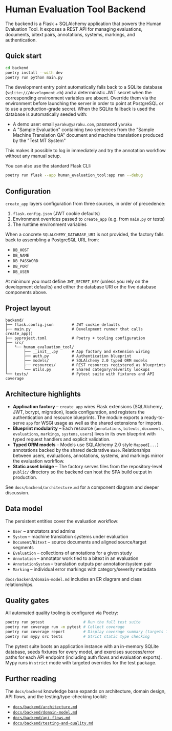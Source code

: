 # Human Evaluation Tool Backend

The backend is a Flask + SQLAlchemy application that powers the Human Evaluation Tool. It exposes a REST API for managing evaluations, documents, bitext pairs, annotations, systems, markings, and authentication.

## Quick start

```bash
cd backend
poetry install --with dev
poetry run python main.py
```

The development entry point automatically falls back to a SQLite database (`sqlite:///development.db`) and a deterministic JWT secret when the corresponding environment variables are absent. Override them via the environment before launching the server in order to point at PostgreSQL or to use a production-grade secret. When the SQLite fallback is used the database is automatically seeded with:

- A demo user: email `yaraku@yaraku.com`, password `yaraku`
- A "Sample Evaluation" containing two sentences from the "Sample Machine Translation QA" document and machine translations produced by the "Test MT System"

This makes it possible to log in immediately and try the annotation workflow without any manual setup.

You can also use the standard Flask CLI:

```bash
poetry run flask --app human_evaluation_tool:app run --debug
```

## Configuration

`create_app` layers configuration from three sources, in order of precedence:

1. `flask.config.json` (JWT cookie defaults)
2. Environment overrides passed to `create_app` (e.g. from `main.py` or tests)
3. The runtime environment variables

When a concrete `SQLALCHEMY_DATABASE_URI` is not provided, the factory falls back to assembling a PostgreSQL URL from:

- `DB_HOST`
- `DB_NAME`
- `DB_PASSWORD`
- `DB_PORT`
- `DB_USER`

At minimum you must define `JWT_SECRET_KEY` (unless you rely on the development defaults) and either the database URI or the five database components above.

## Project layout

```text
backend/
├── flask.config.json        # JWT cookie defaults
├── main.py                  # Development runner that calls create_app()
├── pyproject.toml           # Poetry + tooling configuration
├── src/
│   └── human_evaluation_tool/
│       ├── __init__.py      # App factory and extension wiring
│       ├── auth.py          # Authentication blueprint
│       ├── models/          # SQLAlchemy 2.0 typed ORM models
│       ├── resources/       # REST resources registered as blueprints
│       └── utils.py         # Shared category/severity lookups
└── tests/                   # Pytest suite with fixtures and API coverage
```

## Architecture highlights

- **Application factory** – `create_app` wires Flask extensions (SQLAlchemy, JWT, bcrypt, migration), loads configuration, and registers the authentication and resource blueprints. The module exports a ready-to-serve `app` for WSGI usage as well as the shared extensions for imports.
- **Blueprint modularity** – Each resource (`annotations`, `bitexts`, `documents`, `evaluations`, `markings`, `systems`, `users`) lives in its own blueprint with typed request handlers and explicit validation.
- **Typed ORM models** – Models use SQLAlchemy 2.0 style `Mapped[...]` annotations backed by the shared declarative `Base`. Relationships between users, evaluations, annotations, systems, and markings mirror the evaluation workflow.
- **Static asset bridge** – The factory serves files from the repository-level `public/` directory so the backend can host the SPA build output in production.

See `docs/backend/architecture.md` for a component diagram and deeper discussion.

## Data model

The persistent entities cover the evaluation workflow:

- `User` – annotators and admins
- `System` – machine translation systems under evaluation
- `Document`/`Bitext` – source documents and aligned source/target segments
- `Evaluation` – collections of annotations for a given study
- `Annotation` – annotator work tied to a bitext in an evaluation
- `AnnotationSystem` – translation outputs per annotation/system pair
- `Marking` – individual error markings with category/severity metadata

`docs/backend/domain-model.md` includes an ER diagram and class relationships.

## Quality gates

All automated quality tooling is configured via Poetry:

```bash
poetry run pytest                 # Run the full test suite
poetry run coverage run -m pytest # Collect coverage
poetry run coverage report        # Display coverage summary (targets 100 %)
poetry run mypy src tests         # Strict static type checking
```

The pytest suite boots an application instance with an in-memory SQLite database, seeds fixtures for every model, and exercises success/error paths for each API endpoint (including auth flows and evaluation exports). Mypy runs in `strict` mode with targeted overrides for the test package.

## Further reading

The `docs/backend` knowledge base expands on architecture, domain design, API flows, and the testing/type-checking toolkit:

- [`docs/backend/architecture.md`](../docs/backend/architecture.md)
- [`docs/backend/domain-model.md`](../docs/backend/domain-model.md)
- [`docs/backend/api-flows.md`](../docs/backend/api-flows.md)
- [`docs/backend/testing-and-quality.md`](../docs/backend/testing-and-quality.md)
